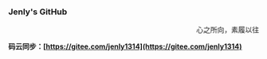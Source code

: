 ### Jenly's GitHub

<marquee behavior=alternate scrollamount=10 scrolldelay=1000>心之所向，素履以往</marquee>

**码云同步：[https://gitee.com/jenly1314](https://gitee.com/jenly1314)**
